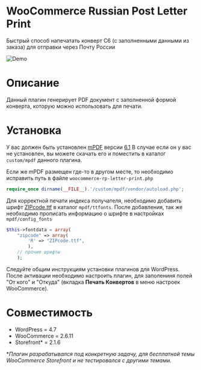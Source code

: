 # WooCommerce Russian Post Letter Print
Быстрый способ напечатать конверт С6 (с заполненными данными из заказа) для отправки через Почту России

![Demo](https://github.com/troyanov/woocommerce-rp-letter-print/raw/master/demo.gif)

# Описание
Данный плагин генерирует PDF документ с заполненной формой конверта, которую можно использовать для печати.

# Установка
У вас должен быть установлен [mPDF](https://mpdf.github.io/) версии [6.1](https://github.com/mpdf/mpdf/tree/6.1)
В случае если он у вас не установлен, вы можете скачать его и поместить в каталог `custom/mpdf` данного плагина.

Если же mPDF размещен где-то в другом месте, то необходимо исправить путь в файле `woocommerce-rp-letter-print.php`
```php
require_once dirname(__FILE__).'/custom/mpdf/vendor/autoload.php';
```
Для корректной печати индекса получателя, необходимо добавить шрифт [ZIPcode.ttf](https://github.com/troyanov/woocommerce-rp-letter-print/raw/master/custom/assets/fonts/ZIPcode.ttf) в каталог `mpdf/ttfonts`.
После добавления, так же необходимо прописать информацию о шрифте в настройках `mpdf/config_fonts`

```php
$this->fontdata = array(
    "zipcode" => array(
        'R' => "ZIPcode.ttf",
        ),
    // прочие шрифты
    );
```
    
Следуйте общим инструкциям установки плагинов для WordPress. После активации необходимо настроить плагин, для заполениня полей "От кого" и "Откуда" (вкладка **Печать Конвертов** в меню настроек WooCommerce).

# Совместимость
* WordPress = 4.7
* WooCommerce = 2.6.11
* Storefront* = 2.1.6

**Плагин разрабатывался под конкретную задачу, для бесплатной темы WooCommerce Storefront и не тестировался с другими темами.*

